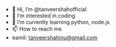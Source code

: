 - 👋 Hi, I’m @tanveershahofficial
- 👀 I’m interested in coding
- 🌱 I’m currently learning python, node.js
- 📫 How to reach me
- eamil: tanveershahinu@gmail.com

<!---
tanveershahofficial/tanveershahofficial is a ✨ special ✨ repository because its `README.md` (this file) appears on your GitHub profile.
You can click the Preview link to take a look at your changes.
--->
